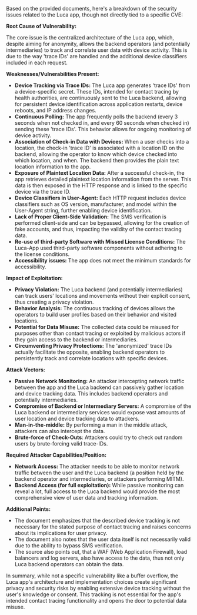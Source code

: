 Based on the provided documents, here's a breakdown of the security issues related to the Luca app, though not directly tied to a specific CVE:

**Root Cause of Vulnerability:**

The core issue is the centralized architecture of the Luca app, which, despite aiming for anonymity, allows the backend operators (and potentially intermediaries) to track and correlate user data with device activity. This is due to the way 'trace IDs' are handled and the additional device classifiers included in each request.

**Weaknesses/Vulnerabilities Present:**

*   **Device Tracking via Trace IDs:** The Luca app generates 'trace IDs' from a device-specific secret. These IDs, intended for contact tracing by health authorities, are continuously sent to the Luca backend, allowing for persistent device identification across application restarts, device reboots, and IP address changes.
*   **Continuous Polling:** The app frequently polls the backend (every 3 seconds when not checked in, and every 60 seconds when checked in) sending these 'trace IDs'. This behavior allows for ongoing monitoring of device activity.
*   **Association of Check-in Data with Devices:** When a user checks into a location, the check-in 'trace ID' is associated with a location ID on the backend, allowing the operator to know which device checked into which location, and when. The backend then provides the plain text location information to the app.
*   **Exposure of Plaintext Location Data:**  After a successful check-in, the app retrieves detailed plaintext location information from the server. This data is then exposed in the HTTP response and is linked to the specific device via the trace ID.
*   **Device Classifiers in User-Agent:**  Each HTTP request includes device classifiers such as OS version, manufacturer, and model within the User-Agent string, further enabling device identification.
*  **Lack of Proper Client-Side Validation:** The SMS verification is performed client-side and can be bypassed, allowing for the creation of fake accounts, and thus, impacting the validity of the contact tracing data.
*  **Re-use of third-party Software with Missed License Conditions:** The Luca-App used third-party software components without adhering to the license conditions.
*  **Accessibility issues:** The app does not meet the minimum standards for accessibility.

**Impact of Exploitation:**

*   **Privacy Violation:** The Luca backend (and potentially intermediaries) can track users' locations and movements without their explicit consent, thus creating a privacy violation.
*   **Behavior Analysis:** The continuous tracking of devices allows the operators to build user profiles based on their behavior and visited locations.
*   **Potential for Data Misuse:** The collected data could be misused for purposes other than contact tracing or exploited by malicious actors if they gain access to the backend or intermediaries.
*   **Circumventing Privacy Protections:** The 'anonymized' trace IDs actually facilitate the opposite, enabling backend operators to persistently track and correlate locations with specific devices.

**Attack Vectors:**

*   **Passive Network Monitoring:** An attacker intercepting network traffic between the app and the Luca backend can passively gather location and device tracking data. This includes backend operators and potentially intermediaries.
*   **Compromise of Backend or Intermediary Servers:**  A compromise of the Luca backend or intermediary services would expose vast amounts of user location and device tracking data to attackers.
*  **Man-in-the-middle:** By performing a man in the middle attack, attackers can also intercept the data.
*  **Brute-force of Check-Outs**: Attackers could try to check out random users by brute-forcing valid trace-IDs.

**Required Attacker Capabilities/Position:**

*   **Network Access:** The attacker needs to be able to monitor network traffic between the user and the Luca backend (a position held by the backend operator and intermediaries, or attackers performing MITM).
*   **Backend Access (for full exploitation):** While passive monitoring can reveal a lot, full access to the Luca backend would provide the most comprehensive view of user data and tracking information.

**Additional Points:**

*   The document emphasizes that the described device tracking is not necessary for the stated purpose of contact tracing and raises concerns about its implications for user privacy.
*   The document also notes that the user data itself is not necessarily valid due to the ability to bypass SMS verification.
* The source also points out, that a WAF (Web Application Firewall), load balancers and log servers, also have access to the data, thus not only Luca backend operators can obtain the data.

In summary, while not a specific vulnerability like a buffer overflow, the Luca app's architecture and implementation choices create significant privacy and security risks by enabling extensive device tracking without the user's knowledge or consent. This tracking is not essential for the app's intended contact tracing functionality and opens the door to potential data misuse.